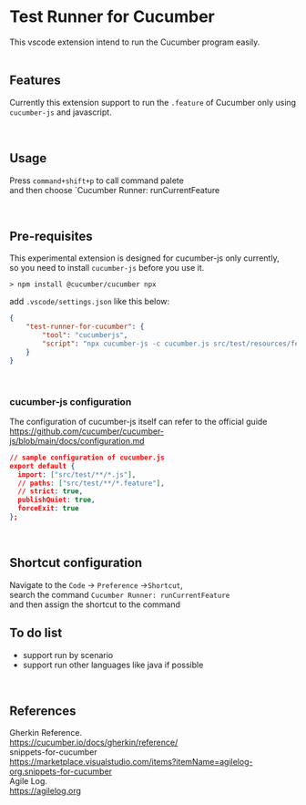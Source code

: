 # Test Runner for Cucumber

This vscode extension intend to run the Cucumber program easily.
​        
​        
## Features
Currently this extension support to run the `.feature` of Cucumber only using `cucumber-js` and javascript.
​        
        
​        
    
## Usage

Press `command+shift+p` to call command palete  
and then choose `Cucumber Runner: runCurrentFeature   
     
​        

## Pre-requisites
This experimental extension is designed for cucumber-js only currently,  
 so you need to install `cucumber-js` before you use it.
 ```shell
 > npm install @cucumber/cucumber npx
 ```
add `.vscode/settings.json` like this below: 
```json
{
	"test-runner-for-cucumber": {
		"tool": "cucumberjs",
		"script": "npx cucumber-js -c cucumber.js src/test/resources/features/**/*.feature"
	}
}
```
​        
### cucumber-js configuration
The configuration of cucumber-js itself can refer to the official guide  
https://github.com/cucumber/cucumber-js/blob/main/docs/configuration.md 

```json
// sample configuration of cucumber.js
export default {
  import: ["src/test/**/*.js"],
  // paths: ["src/test/**/*.feature"],
  // strict: true,
  publishQuiet: true,
  forceExit: true
};
```
​        

## Shortcut configuration
Navigate to the `Code` -> `Preference` ->​ `Shortcut`,  
search the command `Cucumber Runner: runCurrentFeature`  
and then assign the shortcut to the command  


## To do list
* support run by scenario
* support run other languages like java if possible

​        
	
## References

Gherkin Reference.  
<https://cucumber.io/docs/gherkin/reference/>  
snippets-for-cucumber  
<https://marketplace.visualstudio.com/items?itemName=agilelog-org.snippets-for-cucumber>  
Agile Log.  
<https://agilelog.org>
